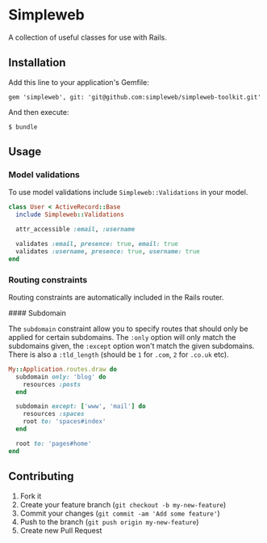 # Simpleweb

A collection of useful classes for use with Rails.

## Installation

Add this line to your application's Gemfile:

    gem 'simpleweb', git: 'git@github.com:simpleweb/simpleweb-toolkit.git'

And then execute:

    $ bundle

## Usage

### Model validations

To use model validations include `Simpleweb::Validations` in your model.

```ruby
class User < ActiveRecord::Base
  include Simpleweb::Validations

  attr_accessible :email, :username

  validates :email, presence: true, email: true
  validates :username, presence: true, username: true
end
```

### Routing constraints

Routing constraints are automatically included in the Rails router.

#### Subdomain

The `subdomain` constraint allow you to specify routes that should only
be applied for certain subdomains. The `:only` option will only match
the subdomains given, the `:except` option won't match the given
subdomains. There is also a `:tld_length` (should be `1` for `.com`, `2`
for `.co.uk` etc).

```ruby
My::Application.routes.draw do
  subdomain only: 'blog' do
    resources :posts
  end

  subdomain except: ['www', 'mail'] do
    resources :spaces
    root to: 'spaces#index'
  end

  root to: 'pages#home'
end
```

## Contributing

1. Fork it
2. Create your feature branch (`git checkout -b my-new-feature`)
3. Commit your changes (`git commit -am 'Add some feature'`)
4. Push to the branch (`git push origin my-new-feature`)
5. Create new Pull Request
